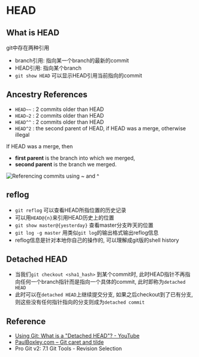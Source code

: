# HEAD

## What is HEAD
git中存在两种引用
* branch引用: 指向某一个branch的最新的commit
* HEAD引用: 指向某个branch
* `git show HEAD` 可以显示HEAD引用当前指向的commit

## Ancestry References
* `HEAD~~` : 2 commits older than HEAD
* `HEAD~2` : 2 commits older than HEAD
* `HEAD^^` : 2 commits older than HEAD
* `HEAD^2` : the second parent of HEAD, if HEAD was a merge, otherwise illegal

If HEAD was a merge, then
* **first parent** is the branch into which we merged,
* **second parent** is the branch we merged.

![Referencing commits using ~ and ^](http://images.againxx.cn/git-graph.svg)

## reflog
* `git reflog` 可以查看HEAD所指位置的历史记录
* 可以用`HEAD@{n}`来引用HEAD历史上的位置
* `git show master@{yesterday}` 查看master分支昨天的位置
* `git log -g master` 用类似`git log`的输出格式输出reflog信息
* reflog信息是针对本地你自己的操作的, 可以理解成git版的shell history

## Detached HEAD
* 当我们`git checkout <sha1_hash>` 到某个commit时,
  此时HEAD指针不再指向任何一个branch指针而是指向一个具体的commit, 此时即称为`detached HEAD`
* 此时可以在`detached HEAD`上继续提交分支, 如果之后checkout到了已有分支, 则这些没有任何指针指向的分支则成为`detached commit`

## Reference
* [Using Git: What is a "Detached HEAD"? - YouTube](https://www.youtube.com/watch?v=GN36mrrM12k)
* [PaulBoxley.com – Git caret and tilde](http://www.paulboxley.com/blog/2011/06/git-caret-and-tilde)
* Pro Git v2: 7.1 Git Tools - Revision Selection
